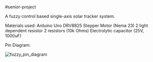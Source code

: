 #senior-project

A fuzzy control based single-axis solar tracker system.

Materials used:
Arduino Uno
DRV8825
Stepper Motor (Nema 23)
2 light dependent resistor
2 resistors (10k Ohms)
Electrolytic capacitor (25V, 1000uF)



Pin Diagram:

![fuzzy_pin_diagram](https://user-images.githubusercontent.com/47047872/70875930-b4a44f80-1f85-11ea-95b1-f476d6cc886c.jpg)





